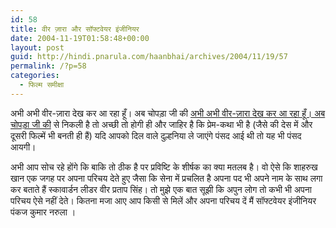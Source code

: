 ```yaml
---
id: 58
title: वीर ज़ारा और सॉफ्टवेयर इंजीनियर
date: 2004-11-19T01:58:48+00:00
layout: post
guid: http://hindi.pnarula.com/haanbhai/archives/2004/11/19/57
permalink: /?p=58
categories:
  - फिल्म समीक्षा
---
```

अभी अभी वीर-ज़ारा देख कर आ रहा हूँ। अब चोपड़ा जी की [अभी अभी वीर-ज़ारा देख कर आ रहा हूँ। अब चोपड़ा जी की](http://www1.yashrajfilms.com/) से निकली है तो अच्छी तो होगी ही और जाहिर है कि प्रेम-कथा भी है (जैसे की देस में और दूसरी फिल्में भी बनती ही हैं) यदि आपको दिल वाले दुल्हनिया ले जाएंगे पंसद आई थी तो यह भी पंसद आयगी।

अभी आप सोच रहे होंगे कि बाकि तो ठीक है पर प्रविष्टि के शीर्षक का क्या मतलब है। वो ऐसे कि शाहरुख खान एक जगह पर अपना परिचय देते हुए जैसा कि सेना में प्रचलित है अपना पद भी अपने नाम के साथ लगा कर बताते हैं   स्कावार्डन लीडर वीर प्रताप सिंह। तो मुझे एक बात सूझी कि अपुन लोग तो कभी भी अपना परिचय ऐसे नहीं देते। कितना मजा आए आप किसी से मिलें और अपना परिचय दें   मैं सॉफ्टवेयर इंजीनियर पंकज कुमार नरुला ।
